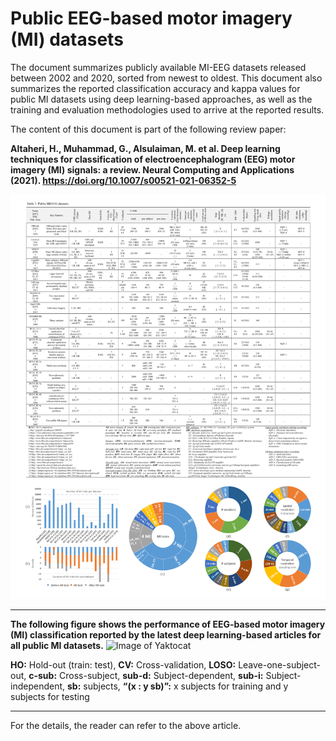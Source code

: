 # Public EEG-based motor imagery (MI) datasets

The document summarizes publicly available MI-EEG datasets released between 2002 and 2020, sorted from newest to oldest. This document also summarizes the reported classification accuracy and kappa values for public MI datasets using deep learning-based approaches, as well as the training and evaluation methodologies used to arrive at the reported results.




The content of this document is part of the following review paper: 

**Altaheri, H., Muhammad, G., Alsulaiman, M. et al. Deep learning techniques for classification of electroencephalogram (EEG) motor imagery (MI) signals: a review. Neural Computing and Applications (2021). https://doi.org/10.1007/s00521-021-06352-5**


![Image of Yaktocat](https://github.com/Altaheri/MI-EEG-Datasets/blob/main/Table%203%20%26%20charts.png)


---
**The following figure shows the performance of EEG-based motor imagery (MI) classification reported by the latest deep learning-based articles for all public MI datasets.**
![Image of Yaktocat](https://github.com/Altaheri/MI-EEG-Datasets/blob/main/Performance%20of%20MI%20classification%20reported%20by%20the%20latest%20DL%20studies.png)

**HO:** Hold-out (train: test), **CV:** Cross-validation, **LOSO:** Leave-one-subject-out, **c-sub:** Cross-subject, **sub-d:** Subject-dependent, **sub-i:** Subject-independent, **sb:** subjects, **“(x : y sb)”:** x subjects for training and y subjects for testing


---
For the details, the reader can refer to the above article.

